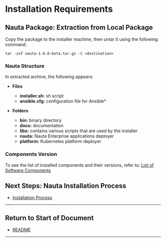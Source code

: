 # Installation Requirements

## Nauta Package: Extraction from Local Package

Copy the package to the installer machine, then untar it using the following command:

`tar -zxf nauta-1.0.0-beta.tar.gz -C <destination>`

### Nauta Structure

In extracted archive, the following appears:
- **Files**
  - **installer.sh:** sh script
  - **ansible.cfg:**  configuration file for Ansible*

- **Folders**
   - **bin:** binary directory
   - **docs:** documentation 
   - **libs:** contains various scripts that are used by the installer
   - **nauta:** Nauta Enterprise applications deployer
   - **platform:** Kubernetes platform deployer


### Components Version

To see the list of installed components and their versions, refer to: [List of Software Components](../System_Software_Components_Requisites/SSCR.md)

## Next Steps: Nauta Installation Process 

* [Installation Process](../Installation_Process/IP.md)

----------------------

## Return to Start of Document

* [README](../README.md)

----------------------

